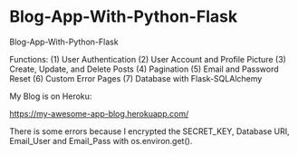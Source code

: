# Blog-App-With-Python-Flask
Blog-App-With-Python-Flask

Functions:
(1) User Authentication
(2) User Account and Profile Picture
(3) Create, Update, and Delete Posts
(4) Pagination
(5) Email and Password Reset
(6) Custom Error Pages
(7) Database with Flask-SQLAlchemy


My Blog is on Heroku:

https://my-awesome-app-blog.herokuapp.com/


There is some errors because I encrypted the SECRET_KEY, Database URI, Email_User and Email_Pass with os.environ.get(). 
